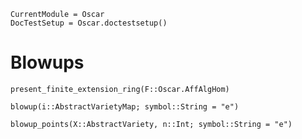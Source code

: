 ```@meta
CurrentModule = Oscar
DocTestSetup = Oscar.doctestsetup()
```

# Blowups

```@docs
present_finite_extension_ring(F::Oscar.AffAlgHom)
```

```@docs
blowup(i::AbstractVarietyMap; symbol::String = "e")
```

```@docs
blowup_points(X::AbstractVariety, n::Int; symbol::String = "e")
```
